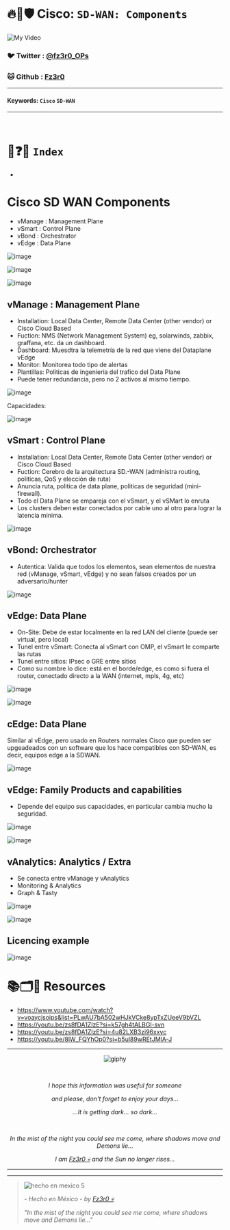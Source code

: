 # 🔥🧱🛡️ Cisco: `SD-WAN: Components`

![My Video](https://user-images.githubusercontent.com/94720207/165892585-b830998d-d7c5-43b4-a3ad-f71a07b9077e.gif)

### 🐦 Twitter  : [@fz3r0_OPs](https://twitter.com/Fz3r0_OPs)
### 🐱 Github  : [Fz3r0](https://github.com/fz3r0) 

---
 
#### Keywords: `Cisco` `SD-WAN`

---

<br>

# 📝❓📄 `Index`

- 

# Cisco SD WAN Components

- vManage : Management Plane
- vSmart : Control Plane
- vBond : Orchestrator
- vEdge : Data Plane

![image](https://github.com/user-attachments/assets/298ff229-8cdc-4b55-aabc-48216a4a9aff)

![image](https://github.com/user-attachments/assets/e8b3c4ac-01b3-4bec-bbdb-c1f1050a162d)

![image](https://github.com/user-attachments/assets/d7e32e13-88d0-4dd2-b034-c8932d857082)


## vManage : Management Plane

- Installation: Local Data Center, Remote Data Center (other vendor) or Cisco Cloud Based
- Fuction: NMS (Network Management System) eg, solarwinds, zabbix, graffana, etc. da un dashboard.
- Dashboard: Muesdtra la telemetría de la red que viene del Dataplane vEdge
- Monitor: Monitorea todo tipo de alertas
- Plantillas: Politicas de ingenieria del trafico del Data Plane
- Puede tener redundancia, pero no 2 activos al mismo tiempo. 

![image](https://github.com/user-attachments/assets/2b4ae49f-330c-4d87-a60f-88e4374d3e35)

Capacidades: 

![image](https://github.com/user-attachments/assets/a0f59c06-2617-47eb-8197-bce87d6c93fc)

## vSmart : Control Plane

- Installation: Local Data Center, Remote Data Center (other vendor) or Cisco Cloud Based
- Fuction: Cerebro de la arquitectura SD.-WAN (administra routing, politicas, QoS y elección de ruta)
- Anuncia ruta, politica de data plane, politicas de seguridad (mini-firewall). 
- Todo el Data Plane se empareja con el vSmart, y el vSMart lo enruta
- Los clusters deben estar conectados por cable uno al otro para lograr la latencia minima. 

![image](https://github.com/user-attachments/assets/315630f4-f88f-47bf-9923-444b5b7a9a20)

## vBond: Orchestrator

- Autentica: Valida que todos los elementos, sean elementos de nuestra red (vManage, vSmart, vEdge) y no sean falsos creados por un adversario/hunter

![image](https://github.com/user-attachments/assets/21a15b84-e086-4113-9891-3a9e92d3d9d9)

## vEdge: Data Plane

- On-Site: Debe de estar localmente en la red LAN del cliente (puede ser virtual, pero local)
- Tunel entre vSmart: Conecta al vSmart con OMP, el vSmart le comparte las rutas
- Tunel entre sitios: IPsec o GRE entre sitios
- Como su nombre lo dice: está en el borde/edge, es como si fuera el router, conectado directo a la WAN (internet, mpls, 4g, etc)

![image](https://github.com/user-attachments/assets/10953c05-5a22-43fb-ad44-6ff76777220f)

![image](https://github.com/user-attachments/assets/94b99005-0a43-4e75-b135-27c247f59af0)

## cEdge: Data Plane

Similar al vEdge, pero usado en Routers normales Cisco que pueden ser upgeadeados con un software que los hace compatibles con SD-WAN, es decir, equipos edge a la SDWAN. 

![image](https://github.com/user-attachments/assets/214f311d-0497-4a9c-89f0-970cfa35fb9a)

## vEdge: Family Products and capabilities

- Depende del equipo sus capacidades, en particular cambia mucho la seguridad. 

![image](https://github.com/user-attachments/assets/a5492dd2-47ea-4afc-ab11-1553a9b3d234)

![image](https://github.com/user-attachments/assets/edde6664-b02d-4e1f-b7c7-1de44dfbe24b)

## vAnalytics: Analytics / Extra

- Se conecta entre vManage y vAnalytics
- Monitoring & Analytics
- Graph & Tasty

![image](https://github.com/user-attachments/assets/46b8502d-cc73-4180-9b46-068be3ec23bc)

![image](https://github.com/user-attachments/assets/9c51a525-0177-405b-879e-e48c1811b054)

## Licencing example

![image](https://github.com/user-attachments/assets/e4b5e07e-1875-404d-9e02-a60c77275204)


# 📚🗂️🎥 Resources

- https://www.youtube.com/watch?v=voaycjsoips&list=PLwAU7bA502wHJkVCke8ypTxZUeeV9bVZL
- https://youtu.be/zs8fDA1ZlzE?si=k57gh4tALBGl-svn
- https://youtu.be/zs8fDA1ZlzE?si=4u82LXB3zi96xxyc
- https://youtu.be/8lW_FQYhOp0?si=b5ul89wREtJMlA-J


  
---

<span align="center"> <p align="center"> ![giphy](https://user-images.githubusercontent.com/94720207/166587250-292d9a9f-e590-4c25-a678-d457e2268e85.gif) </p> </span> 



&nbsp;

<span align="center"> <p align="center"> _I hope this information was useful for someone_ </p> </span> 
<span align="center"> <p align="center"> _and please, don't forget to enjoy your days..._ </p> </span> 
<span align="center"> <p align="center"> _...It is getting dark... so dark..._ </p> </span> 

&nbsp;

<span align="center"> <p align="center"> _In the mist of the night you could see me come, where shadows move and Demons lie..._ </p> </span> 
<span align="center"> <p align="center"> _I am [Fz3r0 💀](https://github.com/Fz3r0/) and the Sun no longer rises..._ </p> </span> 

---






---

> ![hecho en mexico 5](https://user-images.githubusercontent.com/94720207/166068790-fa1f243d-2db9-4810-a6e4-eb3c4ad23700.png)
>
> _- Hecho en México - by [Fz3r0 💀](https://github.com/Fz3r0/)_  
>
> _"In the mist of the night you could see me come, where shadows move and Demons lie..."_ 






